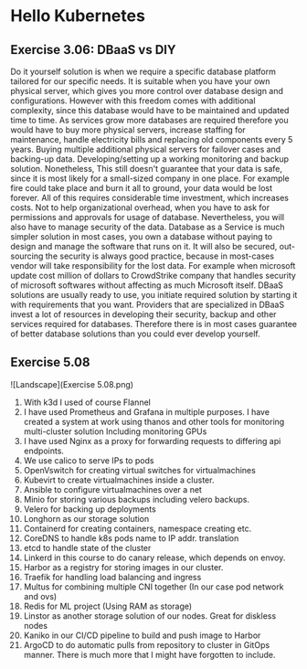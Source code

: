 # Hello Kubernetes

## Exercise 3.06: DBaaS vs DIY

Do it yourself solution is when we require a specific database platform tailored for our specific needs. It is suitable when you have your own physical server, which gives you more control over database design and configurations. However with this freedom comes with additional complexity, since this database would have to be maintained and updated time to time. As services grow more databases are required therefore you would have to buy more physical servers, increase staffing for maintenance, handle electricity bills and replacing old components every 5 years. Buying multiple additional physical servers for failover cases and backing-up data. Developing/setting up a working monitoring and backup solution. Nonetheless, This still doesn't guarantee that your data is safe, since it is most likely for a small-sized company in one place. For example fire could take place and burn it all to ground, your data would be lost forever. All of this requires considerable time investment, which increases costs. Not to help organizational overhead, when you have to ask for permissions and approvals for usage of database. 
Nevertheless, you will also have to manage security of the data.
Database as a Service is much simpler solution in most cases, you own a database without paying to design and manage the software that runs on it. It will also be secured, out-sourcing the security is always good practice, because in most-cases vendor will take responsibility for the lost data. For example when microsoft update cost million of dollars to CrowdStrike company that handles security of microsoft softwares without affecting as much Microsoft itself. 
DBaaS solutions are usually ready to use, you initiate required solution by starting it with requirements that you want. Providers that are specialized in DBaaS invest a lot of resources in developing their security, backup and other services required for databases. Therefore there is in most cases guarantee of better database solutions than you could ever develop yourself.

## Exercise 5.08
![Landscape](Exercise 5.08.png)


1. With k3d I used of course Flannel
2. I have used Prometheus and Grafana in multiple purposes. I have created a system at work using thanos and other tools for monitoring multi-cluster solution
Including monitoring GPUs
3. I have used Nginx as a proxy for forwarding requests to differing api endpoints.
4. We use calico to serve IPs to pods
5. OpenVswitch for creating virtual switches for virtualmachines
6. Kubevirt to create virtualmachines inside a cluster.
7. Ansible to configure virtualmachines over a net
8. Minio for storing various backups including velero backups.
9. Velero for backing up deployments
10. Longhorn as our storage solution
11. Containerd for creating containers, namespace creating etc.
12. CoreDNS to handle k8s pods name to IP addr. translation
13. etcd to handle state of the cluster
14. Linkerd in this course to do canary release, which depends on envoy.
15. Harbor as a registry for storing images in our cluster.
16. Traefik for handling load balancing and ingress
17. Multus for combining multiple CNI together (In our case pod network and ovs)
18. Redis for ML project (Using RAM as storage)
19. Linstor as another storage solution of our nodes. Great for diskless nodes
20. Kaniko in our CI/CD pipeline to build and push image to Harbor
21. ArgoCD to do automatic pulls from repository to cluster in GitOps manner. 
There is much more that I might have forgotten to include.
